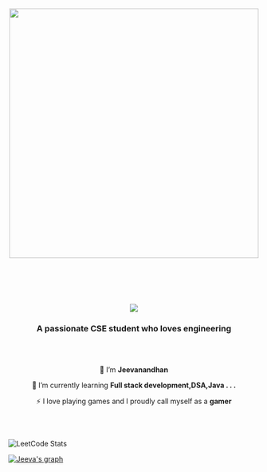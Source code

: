 <h1 align="center">
    <img src="https://user-images.githubusercontent.com/74038190/225813708-98b745f2-7d22-48cf-9150-083f1b00d6c9.gif" width="500">
</h1>
<br><br>

<h1 align="center">
    <img src = "https://readme-typing-svg.herokuapp.com?font=Kanit&weight=500&size=35&duration=3000&pause=1000&color=FFFFFF&background=00000000&center=true&vCenter=true&random=false&width=500&height=70&lines=Hello+!+%F0%9F%91%8B;I'm+Jeevanandhan+%F0%9F%98%8A;Tech+Enthusiast+%F0%9F%91%A8%E2%80%8D%F0%9F%92%BB;Web+developer+%F0%9F%8C%90";
</h1>
<br>
    
<h3 align="center">A passionate CSE student who loves engineering</h3>
<br><br>
    
<div align="center"> 
    
 🔭 I’m **Jeevanandhan**

 🌱 I’m currently learning **Full stack development,DSA,Java . . .**

⚡ I love playing games and  I proudly call myself as a **gamer**
 </div>
 <br><br>








![LeetCode Stats](https://leetcard.jacoblin.cool/jeevanandhan01?theme=dark&font=Kanit&ext=heatmap)
<br>

[![Jeeva's graph](https://github-readme-activity-graph.vercel.app/graph?username=Jeevanandhan01&bg_color=000000&color=ffffff&line=3eea7a&point=fdfcfc&area=true&hide_border=true)](https://github.com/ashutosh00710/github-readme-activity-graph)

